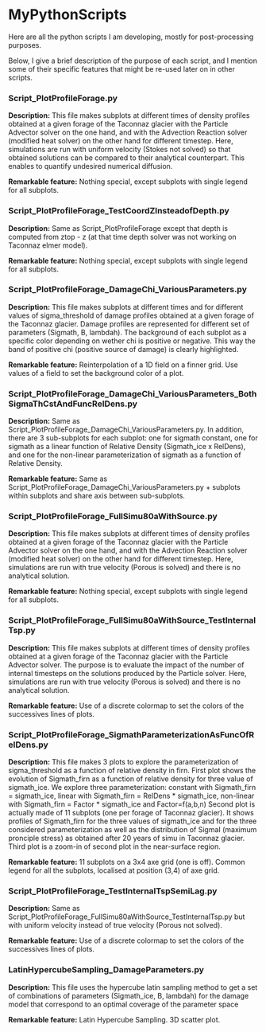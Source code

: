# MyPythonScripts
Here are all the python scripts I am developing, mostly for post-processing purposes.

Below, I give a brief description of the purpose of each script, and I mention some of their specific features that might be re-used later on in other scripts.

### Script_PlotProfileForage.py

**Description:**
This file makes subplots at different times of density profiles obtained at a given forage of the Taconnaz glacier with the Particle Advector solver
on the one hand, and with the Advection Reaction solver (modified heat solver) on the other hand for different timestep.
Here, simulations are run with uniform velocity (Stokes not solved) so that obtained solutions
can be compared to their analytical counterpart. This enables to quantify undesired numerical diffusion.

**Remarkable feature:**
Nothing special, except subplots with single legend for all subplots.

### Script_PlotProfileForage_TestCoordZInsteadofDepth.py

**Description:**
Same as Script_PlotProfileForage except that depth is computed from ztop - z (at that time depth solver was not working on Taconnaz elmer model).

**Remarkable feature:**
Nothing special, except subplots with single legend for all subplots.

### Script_PlotProfileForage_DamageChi_VariousParameters.py

**Description:**
This file makes subplots at different times and for different values of sigma_threshold of damage profiles obtained at 
a given forage of the Taconnaz glacier. Damage profiles are represented for different set of parameters (Sigmath, B, lambdah).
The background of each subplot as a specific color depending on wether chi is positive or negative. This way the band of
positive chi (positive source of damage) is clearly highlighted.

**Remarkable feature:**
Reinterpolation of a 1D field on a finner grid. Use values of a field to set the background color of a plot.

### Script_PlotProfileForage_DamageChi_VariousParameters_BothSigmaThCstAndFuncRelDens.py

**Description:**
Same as Script_PlotProfileForage_DamageChi_VariousParameters.py. In addition, there are 3 sub-subplots for each subplot: one for sigmath constant, 
one for sigmath as a linear function of Relative Density (Sigmath_ice x RelDens), and one for the non-linear parameterization of sigmath as a function of Relative Density.

**Remarkable feature:**
Same as Script_PlotProfileForage_DamageChi_VariousParameters.py + subplots within subplots and share axis between sub-subplots. 

### Script_PlotProfileForage_FullSimu80aWithSource.py

**Description:**
This file makes subplots at different times of density profiles obtained at a given forage of the Taconnaz glacier with the Particle Advector solver
on the one hand, and with the Advection Reaction solver (modified heat solver) on the other hand for different timestep.
Here, simulations are run with true velocity (Porous is solved) and there is no analytical solution. 

**Remarkable feature:**
Nothing special, except subplots with single legend for all subplots.

### Script_PlotProfileForage_FullSimu80aWithSource_TestInternalTsp.py

**Description:**
This file makes subplots at different times of density profiles obtained at a given forage of the Taconnaz glacier with the Particle Advector solver.
The purpose is to evaluate the impact of the number of internal timesteps on the solutions produced by the Particle solver.
Here, simulations are run with true velocity (Porous is solved) and there is no analytical solution.

**Remarkable feature:**
Use of a discrete colormap to set the colors of the successives lines of plots.

### Script_PlotProfileForage_SigmathParameterizationAsFuncOfRelDens.py

**Description:**
This file makes 3 plots to explore the parameterization of sigma_threshold as a function of relative density in firn.
First plot shows the evolution of Sigmath_firn as a function of relative density for three value of sigmath_ice. We
explore three parameterization: constant with Sigmath_firn = sigmath_ice, linear with Sigmath_firn = RelDens * sigmath_ice,
non-linear with Sigmath_firn = Factor * sigmath_ice and Factor=f(a,b,n)
Second plot is actually made of 11 subplots (one per forage of Taconnaz glacier). It shows profiles of Sigmath_firn for the three values
of sigmath_ice and for the three considered parameterization as well as the distribution of SigmaI (maximum pronciple stress) as obtained
after 20 years of simu in Taconnaz glacier.
Third plot is a zoom-in of second plot in the near-surface region.


**Remarkable feature:**
11 subplots on a 3x4 axe grid (one is off). Common legend for all the subplots, localised at position (3,4) of axe grid.

### Script_PlotProfileForage_TestInternalTspSemiLag.py

**Description:**
Same as Script_PlotProfileForage_FullSimu80aWithSource_TestInternalTsp.py but with uniform velocity instead of true velocity (Porous not solved).

**Remarkable feature:**
Use of a discrete colormap to set the colors of the successives lines of plots.

### LatinHypercubeSampling_DamageParameters.py

**Description:**
This file uses the hypercube latin sampling method to get a set of combinations of parameters (Sigmath_ice, B, lambdah) for the damage model
that correspond to an optimal coverage of the parameter space

**Remarkable feature:**
Latin Hypercube Sampling. 3D scatter plot.
